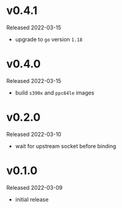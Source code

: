 # v0.4.1

Released 2022-03-15

- upgrade to `go` version `1.18`

# v0.4.0

Released 2022-03-15

- build `s390x` and `ppc64le` images

# v0.2.0

Released 2022-03-10

- wait for upstream socket before binding

# v0.1.0

Released 2022-03-09

- initial release
